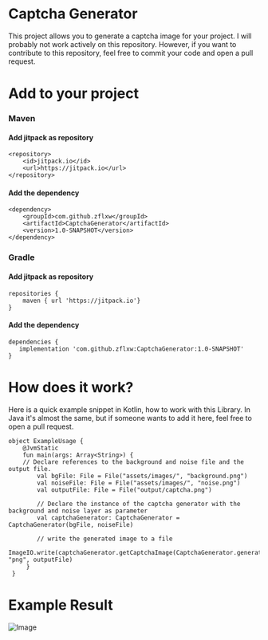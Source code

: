 # Captcha Generator

This project allows you to generate a captcha image for your project. I will probably not work actively on this repository. However, if you want to contribute to this repository, feel free to commit your code and open a pull request. 

# Add to your project
### Maven

 #### Add jitpack as repository

    <repository>
		<id>jitpack.io</id>
		<url>https://jitpack.io</url>
    </repository>

#### Add the dependency

    <dependency>
	    <groupId>com.github.zflxw</groupId>
	    <artifactId>CaptchaGenerator</artifactId>
	    <version>1.0-SNAPSHOT</version>
    </dependency>

### Gradle
#### Add jitpack as repository
    repositories {
        maven { url 'https://jitpack.io'}
    }
#### Add the dependency
    dependencies {
       implementation 'com.github.zflxw:CaptchaGenerator:1.0-SNAPSHOT'
    }

# How does it work?
Here is a quick example snippet in Kotlin, how to work with this Library. In Java it's almost the same, but if someone wants to add it here, feel free to open a pull request.

    object ExampleUsage {
	    @JvmStatic  
	    fun main(args: Array<String>) {  
		// Declare references to the background and noise file and the output file.  
	        val bgFile: File = File("assets/images/", "background.png")  
	        val noiseFile: File = File("assets/images/", "noise.png")  
	        val outputFile: File = File("output/captcha.png")  
      
	        // Declare the instance of the captcha generator with the background and noise layer as parameter  
	        val captchaGenerator: CaptchaGenerator = CaptchaGenerator(bgFile, noiseFile)  
      
	        // write the generated image to a file  
	        ImageIO.write(captchaGenerator.getCaptchaImage(CaptchaGenerator.generateCode()), "png", outputFile)  
	     }
     }

# Example Result

![Image](https://cdn.discordapp.com/attachments/732701889283489862/819332726536011837/captcha.png)
